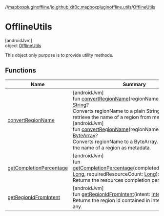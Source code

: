 //[mapboxpluginoffline](../../../index.md)/[io.github.xit0c.mapboxpluginoffline.utils](../index.md)/[OfflineUtils](index.md)

# OfflineUtils

[androidJvm]\
object [OfflineUtils](index.md)

This object only purpose is to provide utility methods.

## Functions

| Name | Summary |
|---|---|
| [convertRegionName](convert-region-name.md) | [androidJvm]<br>fun [convertRegionName](convert-region-name.md)(regionName: [ByteArray](https://kotlinlang.org/api/latest/jvm/stdlib/kotlin/-byte-array/index.html)?): [String](https://kotlinlang.org/api/latest/jvm/stdlib/kotlin/-string/index.html)?<br>Converts regionName to a plain String. Useful to retrieve the name of a region from metadata.<br>[androidJvm]<br>fun [convertRegionName](convert-region-name.md)(regionName: [String](https://kotlinlang.org/api/latest/jvm/stdlib/kotlin/-string/index.html)): [ByteArray](https://kotlinlang.org/api/latest/jvm/stdlib/kotlin/-byte-array/index.html)?<br>Converts regionName to a ByteArray. Useful to store the name of a region as metadata. |
| [getCompletionPercentage](get-completion-percentage.md) | [androidJvm]<br>fun [getCompletionPercentage](get-completion-percentage.md)(completedResourceCount: [Long](https://kotlinlang.org/api/latest/jvm/stdlib/kotlin/-long/index.html), requiredResourceCount: [Long](https://kotlinlang.org/api/latest/jvm/stdlib/kotlin/-long/index.html)): [Int](https://kotlinlang.org/api/latest/jvm/stdlib/kotlin/-int/index.html)<br>Returns the resources completion percentage. |
| [getRegionIdFromIntent](get-region-id-from-intent.md) | [androidJvm]<br>fun [getRegionIdFromIntent](get-region-id-from-intent.md)(intent: [Intent](https://developer.android.com/reference/kotlin/android/content/Intent.html)): [Long](https://kotlinlang.org/api/latest/jvm/stdlib/kotlin/-long/index.html)?<br>Returns the region id contained in intent.extras, if any. |
